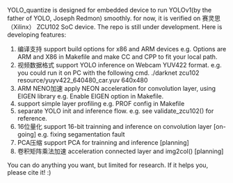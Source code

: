 YOLO_quantize is designed for embedded device to run YOLOv1(by the father of YOLO, Joseph Redmon) smoothly. 
for now, it is verified on 赛灵思（Xilinx） ZCU102 SoC device. 
The repo is still under development. 
Here is developing features:
1. 编译支持 support build options for x86 and ARM devices 
   e.g. Options are ARM and X86 in Makefile and make CC and CPP to fit your local path.
2. 视频数据格式 support YOLO inference on Webcam YUV422 format. 
   e.g. you could run it on PC with the following cmd.
   ./darknet zcu102 resource/yuyv422_640480_car.yuv 640x480
3. ARM NENO加速 apply NEON acceleration for convolution layer, using EIGEN library 
   e.g. Enable EIGEN option in Makefile.
4. support simple layer profiling
   e.g. PROF config in Makefile
5. separate YOLO init and inference flow.
   e.g. see validate_zcu102() for reference.
6. 16位量化 support 16-bit trainning and inference on convolution layer [on-going]
   e.g. fixing segamentation fault
7. PCA压缩 support PCA for trainning and inference [planning]
8. 卷积矩阵乘法加速 acceleration connected layer and img2col() [planning]

You can do anything you want, but limited for research. 
If it helps you, please cite it!  :)



